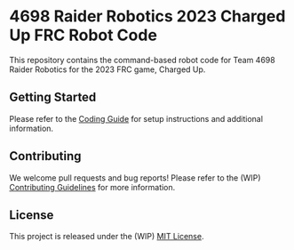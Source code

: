 # 4698 Raider Robotics 2023 Charged Up FRC Robot Code

This repository contains the command-based robot code for Team 4698 Raider Robotics for the 2023 FRC game, Charged Up.

## Getting Started

Please refer to the [Coding Guide](https://github.com/4698RaiderRobotics/CodingGuide) for setup instructions and additional information.

## Contributing

We welcome pull requests and bug reports! Please refer to the (WIP)  [Contributing Guidelines](https://github.com/4698RaiderRobotics/CodingGuide/blob/master/CONTRIBUTING.md) for more information.

## License

This project is released under the (WIP) [MIT License](https://github.com/4698RaiderRobotics/CodingGuide/blob/master/LICENSE).